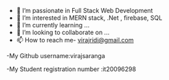 - 💞️ I’m passionate in Full Stack Web Development
- 👀 I’m interested in MERN stack, .Net , firebase, SQL
- 🌱 I’m currently learning ...
- 💞️ I’m looking to collaborate on ...
- 📫 How to reach me- virajridi@gmail.com

-My Github username:virajsaranga

-My Student registration number :it20096298
<!---
virajsaranga/virajsaranga is a ✨ special ✨ repository because its `README.md` (this file) appears on your GitHub profile.
You can click the Preview link to take a look at your changes.
--->
